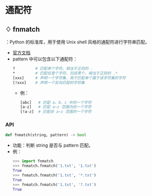 # 通配符

## ♢ fnmatch

：Python 的标准库，用于使用 Unix shell 风格的通配符进行字符串匹配。
- [官方文档](https://docs.python.org/3/library/xml.html)
- pattern 中可以包含以下通配符：
  ```sh
  ?         # 匹配单个字符。相当于正则的 .
  *         # 匹配任意个字符，包括零个。相当于正则的 .*
  [xxx]     # 声明一个字符集，用于匹配单个属于该字符集的字符
  [!xxx]    # 声明一个反向匹配的字符集
  ```
  - 例：
    ```sh
    [abc]   # 匹配 a、b、c 中的一个字符
    [a-z]   # 匹配 a~z 范围内的一个字符
    [!a-z]  # 匹配非 a~z 范围的一个字符
    ```

### API

```py
def fnmatch(string, pattern) -> bool
```
- 功能：判断 string 是否与 pattern 匹配。
- 例：
  ```py
  >>> import fnmatch
  >>> fnmatch.fnmatch('1.txt', '1.txt')
  True
  >>> fnmatch.fnmatch('1.txt', '*.txt')
  True
  >>> fnmatch.fnmatch('1.txt', '?.txt')
  True
  ```
